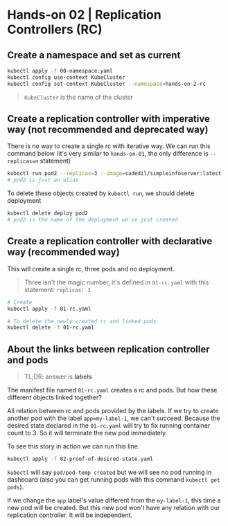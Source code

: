 # Hands-on 02 | Replication Controllers (RC)

## Create a namespace and set as current

```bash
kubectl apply -f 00-namespace.yaml
kubectl config use-context KubeCluster
kubectl config set-context KubeCluster --namespace=hands-on-2-rc
```

> `KubeCluster` is the name of the cluster

## Create a replication controller with imperative way (not recommended and deprecated way)

There is no way to create a single rc with iterative way. We can run this command below (it's very similar to `hands-on-01`, the only difference is `--replicas=n` statement)

```bash
kubectl run pod2 --replicas=3 --image=sadedil/simpleinfoserver:latest
# pod2 is just an alias
```

To delete these objects created by `kubectl run`, we should delete deployment

```bash
kubectl delete deploy pod2
# pod2 is the name of the deployment we've just created
```

## Create a replication controller with declarative way (recommended way)

This will create a single rc, three pods and no deployment.

> Three isn't the magic number, it's defined in `01-rc.yaml` with this statement: `replicas: 3`
```bash
# Create
kubectl apply -f 01-rc.yaml

# To delete the newly created rc and linked pods
kubectl delete -f 01-rc.yaml
```

## About the links between replication controller and pods

>TL;DR: answer is **labels**

The manifest file named `01-rc.yaml` creates a rc and pods. But how these different objects linked together?

All relation between rc and pods provided by the labels. If we try to create another pod with the label `app=my-label-1`, we can't succeed. Because the desired state declared in the `01-rc.yaml` will try to fix running container count to 3. So it will terminate the new pod immediately.

To see this story in action we can run this line.
```bash
kubectl apply -f 02-proof-of-desired-state.yaml
```

`kubectl` will say `pod/pod-temp created` but we will see no pod running in dashboard (also you can get running pods with this command `kubectl get pods`).

If we change the `app` label's value different from the `my-label-1`, this time a new pod will be created. But this new pod won't have any relation with our replication controller. It will be independent.